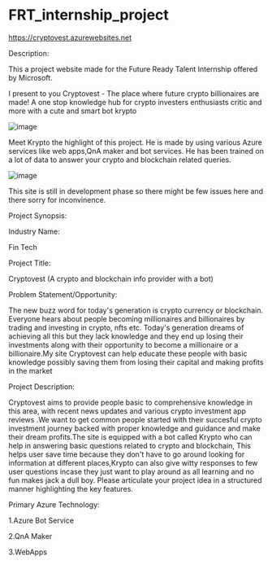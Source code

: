 # FRT_internship_project
https://cryptovest.azurewebsites.net


Description:

This a project website made for the Future Ready Talent Internship offered by Microsoft.

I present to you Cryptovest - The place where future crypto billionaires are made!
A one stop knowledge hub for crypto investers enthusiasts critic and more with a cute and smart bot krypto

![image](https://user-images.githubusercontent.com/66774185/150735773-a9a3e67d-f059-4d4d-84ff-9c4f41962735.png)


Meet Krypto the highlight of this project. He is made by using various Azure services like web apps,QnA maker and bot services.
He has been trained on a lot of data to answer your crypto and blockchain related queries. 

![image](https://user-images.githubusercontent.com/66774185/150735306-cc650c80-0124-48bd-b493-2f8d340a6c6f.png)

This site is still in development phase so there might be few issues here and there sorry for inconvinence.


Project Synopsis:

Industry Name:

Fin Tech


Project Title:

Cryptovest (A crypto and blockchain info provider with a bot)


Problem Statement/Opportunity:

The new buzz word for today's generation is crypto currency or blockchain. Everyone hears about people becoming millionaires and billionaires by trading and investing in crypto, nfts etc. Today's generation dreams of achieving all this but they lack knowledge and they end up losing their investments along with  their opportunity to become a millionaire or a billionaire.My site Cryptovest can help educate these people with basic knowledge possibly saving them from losing their capital and making profits in the market


Project Description:

Cryptovest aims to provide people basic to comprehensive knowledge in this area, with recent news updates and various crypto investment app reviews .We want to get common people  started with their succesful crypto investment journey backed with proper knowledge and guidance and make their dream profits.The site is equipped with a bot called Krypto who can help in answering basic questions related to crypto and blockchain, This helps user save time because they don't have to go around looking for information at different places,Krypto can also give witty responses to few  user questions incase they just want to play around as all learning and no fun makes jack a dull boy.
 Please articulate your project idea in a structured manner highlighting the key features.

Primary Azure Technology:

1.Azure Bot Service

2.QnA Maker

3.WebApps

